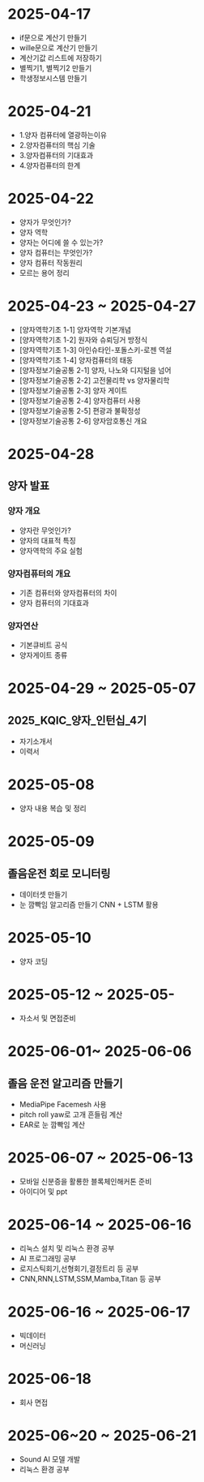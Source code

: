# 2025-04-17
* if문으로 계산기 만들기
* wille문으로 계산기 만들기
* 계산기값 리스트에 저장하기
* 별찍기1, 별찍기2 만들기
* 학생정보시스템 만들기

# 2025-04-21
* 1.양자 컴퓨터에 열광하는이유 
* 2.양자컴퓨터의 핵심 기술
* 3.양자컴퓨터의 기대효과
* 4.양자컴퓨터의 한계

# 2025-04-22
* 양자가 무엇인가?
* 양자 역학
* 양자는 어디에 쓸 수 있는가?
* 양자 컴퓨터는 무엇인가?
* 양자 컴퓨터 작동원리
* 모르는 용어 정리

# 2025-04-23 ~ 2025-04-27
* [양자역학기초 1-1] 양자역학 기본개념
* [양자역학기초 1-2] 원자와 슈뢰딩거 방정식
* [양자역학기초 1-3] 아인슈타인-포돌스키-로젠 역설
* [양자역학기초 1-4] 양자컴퓨터의 태동
* [양자정보기술공통 2-1] 양자, 나노와 디지털을 넘어
* [양자정보기술공통 2-2] 고전물리학 vs 양자물리학
* [양자정보기술공통 2-3] 양자 게이트
* [양자정보기술공통 2-4] 양자컴퓨터 사용
* [양자정보기술공통 2-5] 편광과 불확정성
* [양자정보기술공통 2-6] 양자암호통신 개요

# 2025-04-28
## 양자 발표
### 양자 개요
*   양자란 무엇인가?
*   양자의 대표적 특징
*   양자역학의 주요 실험
### 양자컴퓨터의 개요
*   기존 컴퓨터와 양자컴퓨터의 차이
*   양자 컴퓨터의 기대효과
### 양자연산
*   기본큐비트 공식
*   양자게이트 종류

# 2025-04-29 ~ 2025-05-07
## 2025_KQIC_양자_인턴십_4기
*  자기소개서
*  이력서

# 2025-05-08
* 양자 내용 복습 및 정리

# 2025-05-09
## 졸음운전 회로 모니터링
* 데이터셋 만들기
* 눈 깜빡임 알고리즘 만들기 CNN + LSTM 활용
  
# 2025-05-10
* 양자 코딩

# 2025-05-12 ~ 2025-05-
* 자소서 및 면접준비

# 2025-06-01~ 2025-06-06
## 졸음 운전 알고리즘 만들기
* MediaPipe Facemesh 사용
* pitch roll yaw로 고개 흔들림 계산
* EAR로 눈 깜빡임 계산

# 2025-06-07 ~ 2025-06-13
* 모바일 신분증을 활룡한 블록체인해커톤 준비
* 아이디어 및 ppt

# 2025-06-14 ~ 2025-06-16
* 리눅스 설치 및 리눅스 환경 공부
* AI 프로그래밍 공부
* 로지스틱회기,선형회기,결정트리 등 공부
* CNN,RNN,LSTM,SSM,Mamba,Titan 등 공부

# 2025-06-16 ~ 2025-06-17
* 빅데이터
* 머신러닝

# 2025-06-18
* 회사 면접

# 2025-06~20 ~ 2025-06-21
* Sound AI 모델 개발
* 리눅스 환경 공부